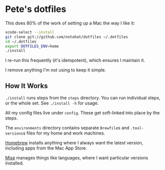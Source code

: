 # Pete's dotfiles

This does 80% of the work of setting up a Mac the way I like it:

```sh
xcode-select --install
git clone git://github.com/notahat/dotfiles ~/.dotfiles
cd ~/.dotfiles
export DOTFILES_ENV=home
./install
```

I re-run this frequently (it's idempotent), which ensures I maintain it.

I remove anything I'm not using to keep it simple.

## How It Works

`./install` runs steps from the `steps` directory. You can run individual steps, or the whole set. See `./install -h` for usage.

All my config files live under `config`. These get soft-linked into place by the steps.

The `environments` directory contains separate `Brewfile`s and `.tool-versions`s files for my home and work machines.

[Homebrew](https://brew.sh) installs anything where I always want the latest version, including apps from the Mac App Store.

[Mise](https://mise.jdx.dev/) manages things like languages, where I want particular versions installed.

